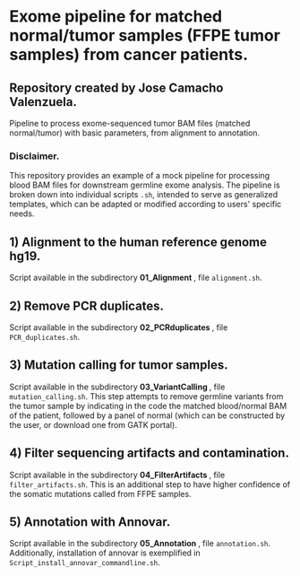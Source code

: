 # Exome pipeline for matched normal/tumor samples (FFPE tumor samples) from cancer patients.
## Repository created by Jose Camacho Valenzuela.
Pipeline to process exome-sequenced tumor BAM files (matched normal/tumor) with basic parameters, from alignment to annotation.

### Disclaimer.
This repository provides an example of a mock pipeline for processing blood BAM files for downstream germline exome analysis. The pipeline is broken down into individual scripts `.sh`, intended to serve as generalized templates, which can be adapted or modified according to users' specific needs.

## 1) Alignment to the human reference genome hg19.
Script available in the subdirectory <b> 01_Alignment </b>, file `alignment.sh`.

## 2) Remove PCR duplicates.
Script available in the subdirectory <b> 02_PCRduplicates </b>, file `PCR_duplicates.sh`.

## 3) Mutation calling for tumor samples.
Script available in the subdirectory <b> 03_VariantCalling </b>, file `mutation_calling.sh`. This step attempts to remove germline variants from the tumor sample by indicating in the code the matched blood/normal BAM of the patient, followed by a panel of normal (which can be constructed by the user, or download one from GATK portal).

## 4) Filter sequencing artifacts and contamination.
Script available in the subdirectory <b> 04_FilterArtifacts </b>, file `filter_artifacts.sh`. This is an additional step to have higher confidence of the somatic mutations called from FFPE samples.

## 5) Annotation with Annovar.
Script available in the subdirectory <b> 05_Annotation </b>, file `annotation.sh`.
Additionally, installation of annovar is exemplified in `Script_install_annovar_commandline.sh`.

